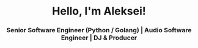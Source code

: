 <h1 align="center"> Hello, I'm Aleksei! </h1>
<h3 align="center"> Senior Software Engineer (Python / Golang) | Audio Software Engineer | DJ & Producer </h3>
